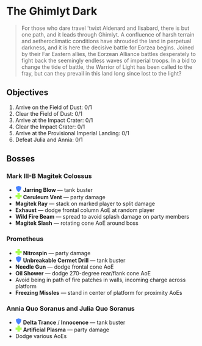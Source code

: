 # The Ghimlyt Dark

> For those who dare travel 'twixt Aldenard and Ilsabard, there is but one path, and it leads through Ghimlyt. A confluence of harsh terrain and aetheroclimatic conditions have shrouded the land in perpetual darkness, and it is here the decisive battle for Eorzea begins. Joined by their Far Eastern allies, the Eorzean Alliance battles desperately to fight back the seemingly endless waves of imperial troops. In a bid to change the tide of battle, the Warrior of Light has been called to the fray, but can they prevail in this land long since lost to the light?

## Objectives

1. Arrive on the Field of Dust: 0/1
2. Clear the Field of Dust: 0/1
3. Arrive at the Impact Crater: 0/1
4. Clear the Impact Crater: 0/1
5. Arrive at the Provisional Imperial Landing: 0/1
6. Defeat Julia and Annia: 0/1

## Bosses

### Mark III-B Magitek Colossus

- ![](/assets/icons/role-tank.png) **Jarring Blow** — tank buster
- ![](/assets/icons/role-healer.png) **Ceruleum Vent** — party damage
- **Magitek Ray** — stack on marked player to split damage
- **Exhaust** — dodge frontal column AoE at random player
- **Wild Fire Beam** — spread to avoid splash damage on party members
- **Magitek Slash** — rotating cone AoE around boss

### Prometheus

- ![](/assets/icons/role-healer.png) **Nitrospin** — party damage
- ![](/assets/icons/role-tank.png) **Unbreakable Cermet Drill** — tank buster
- **Needle Gun** — dodge frontal cone AoE
- **Oil Shower** — dodge 270-degree rear/flank cone AoE
- Avoid being in path of fire patches in walls, incoming charge across platform
- **Freezing Missles** — stand in center of platform for proximity AoEs

### Annia Quo Soranus and Julia Quo Soranus

- ![](/assets/icons/role-tank.png) **Delta Trance** / **Innocence** — tank buster
- ![](/assets/icons/role-healer.png) **Artificial Plasma** — party damage
- Dodge various AoEs
